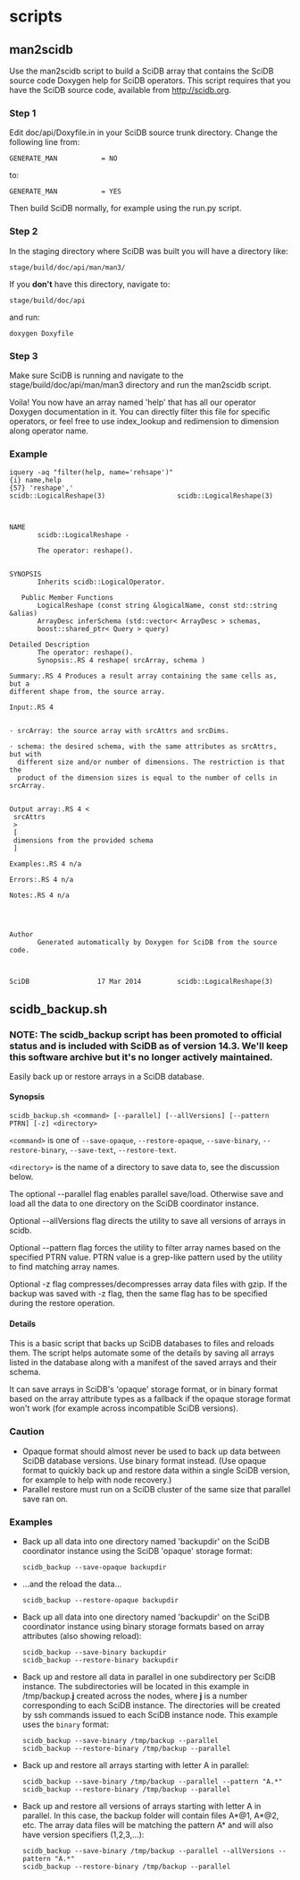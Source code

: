 scripts
=======

## man2scidb

Use the man2scidb script  to build a SciDB array that contains the
SciDB source code Doxygen help for SciDB operators. This script requires
that you have the SciDB source code, available from http://scidb.org.

### Step 1

Edit doc/api/Doxyfile.in in your SciDB source trunk directory.  Change the following line from:
```
GENERATE_MAN           = NO
```
to:
```
GENERATE_MAN           = YES
```
Then build SciDB normally, for example using the run.py script.

### Step 2

In the staging directory where SciDB was built you will have a directory like:
```
stage/build/doc/api/man/man3/
```
If you **don't** have this directory, navigate to:
```
stage/build/doc/api
```
and run:
```
doxygen Doxyfile
```

### Step 3

Make sure SciDB is running and navigate to the stage/build/doc/api/man/man3 directory and run the man2scidb script.

Voila! You now have an array named 'help' that has all our operator Doxygen documentation in it. You can directly filter this file for specific operators, or
feel free to use index_lookup and redimension to dimension along operator name.

### Example
```
iquery -aq "filter(help, name='rehsape')"
{i} name,help
{57} 'reshape','
scidb::LogicalReshape(3)			      scidb::LogicalReshape(3)



NAME
       scidb::LogicalReshape -

       The operator: reshape().


SYNOPSIS
       Inherits scidb::LogicalOperator.

   Public Member Functions
       LogicalReshape (const string &logicalName, const std::string &alias)
       ArrayDesc inferSchema (std::vector< ArrayDesc > schemas,
	   boost::shared_ptr< Query > query)

Detailed Description
       The operator: reshape().
       Synopsis:.RS 4 reshape( srcArray, schema )

Summary:.RS 4 Produces a result array containing the same cells as, but a
different shape from, the source array.

Input:.RS 4


· srcArray: the source array with srcAttrs and srcDims.

· schema: the desired schema, with the same attributes as srcAttrs, but with
  different size and/or number of dimensions. The restriction is that the
  product of the dimension sizes is equal to the number of cells in srcArray.


Output array:.RS 4 <
 srcAttrs
 >
 [
 dimensions from the provided schema
 ]

Examples:.RS 4 n/a

Errors:.RS 4 n/a

Notes:.RS 4 n/a




Author
       Generated automatically by Doxygen for SciDB from the source code.



SciDB				  17 Mar 2014	      scidb::LogicalReshape(3)
```


## scidb_backup.sh
### NOTE: The scidb_backup script has been promoted to official status and is included with SciDB as of version 14.3. We'll keep this software archive but it's no longer actively maintained.


Easily back up or restore arrays in a SciDB database.

#### Synopsis

```
scidb_backup.sh <command> [--parallel] [--allVersions] [--pattern PTRN] [-z] <directory>
```

```<command>``` is one of ```--save-opaque```, ```--restore-opaque```, ```--save-binary```, ```--restore-binary```, ```--save-text```, ```--restore-text```.

```<directory>``` is the name of a directory to save data to, see the discussion below.

The optional --parallel flag enables parallel save/load. Otherwise save and load
all the data to one directory on the SciDB coordinator instance.

Optional --allVersions flag directs the utility to save all versions of arrays
in scidb.

Optional --pattern flag forces the utility to filter array names based on the
specified PTRN value.  PTRN value is a grep-like pattern used by the utility 
to find matching array names.

Optional -z flag compresses/decompresses array data files with gzip.  If the 
backup was saved with -z flag, then the same flag has to be specified during 
the restore operation.

#### Details
This is a basic script that backs up SciDB databases to files and reloads them.
The script helps automate some of the details by saving all arrays listed in
the database along with a manifest of the saved arrays and their schema.

It can save arrays in SciDB's 'opaque' storage format, or in binary format
based on the array attribute types as a fallback if the opaque storage format
won't work (for example across incompatible SciDB versions).

### Caution

* Opaque format should almost never be used to back up data between SciDB
  database versions. Use binary format instead. (Use opaque format to
  quickly back up and restore data within a single SciDB version, for example
  to help with node recovery.)
* Parallel restore must run on a SciDB cluster of the same size that parallel save ran on.

### Examples

* Back up all data into one directory named 'backupdir' on the SciDB coordinator instance
using the SciDB 'opaque' storage format:

    ```
    scidb_backup --save-opaque backupdir
    ```

* ...and the reload the data...

    ```
    scidb_backup --restore-opaque backupdir
    ```

* Back up all data into one directory named 'backupdir' on the SciDB coordinator instance
using binary storage formats based on array attributes (also showing reload):

    ```
    scidb_backup --save-binary backupdir
    scidb_backup --restore-binary backupdir
    ```

* Back up and restore all data in parallel in one subdirectory per SciDB instance. The subdirectories will be located in this example in /tmp/backup.**j** created across the nodes, where **j** is a number corresponding to each SciDB instance. The directories will be created by ssh commands issued to each SciDB instance node. This example uses the `binary` format:

    ```
    scidb_backup --save-binary /tmp/backup --parallel
    scidb_backup --restore-binary /tmp/backup --parallel
    ```
 * Back up and restore all arrays starting with letter A in parallel:

    ```
    scidb_backup --save-binary /tmp/backup --parallel --pattern "A.*"
    scidb_backup --restore-binary /tmp/backup --parallel
    ```
 * Back up and restore all versions of arrays starting with letter A in parallel.  In this case, the backup folder will contain files A*@1, A*@2, etc.  The array data files will be matching the pattern A* and will also have version specifiers (1,2,3,...):

    ```
    scidb_backup --save-binary /tmp/backup --parallel --allVersions --pattern "A.*"
    scidb_backup --restore-binary /tmp/backup --parallel
    ```
